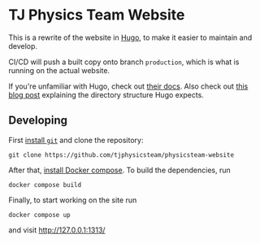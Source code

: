 # TJ Physics Team Website
This is a rewrite of the website in [Hugo](https://gohugo.io/),
to make it easier to maintain and develop.

CI/CD will push a built copy onto branch `production`, which is what is running on
the actual website.

If you're unfamiliar with Hugo, check out [their docs](https://gohugo.io/documentation/).
Also check out [this blog post](https://www.jakewiesler.com/blog/hugo-directory-structure) explaining the directory structure Hugo expects.

## Developing
First [install `git`](https://git-scm.com/downloads) and clone the repository:
```
git clone https://github.com/tjphysicsteam/physicsteam-website
```
After that, [install Docker compose](https://docs.docker.com/compose/install/). To build
the dependencies, run
```
docker compose build
```
Finally, to start working on the site run
```
docker compose up
```
and visit http://127.0.0.1:1313/
